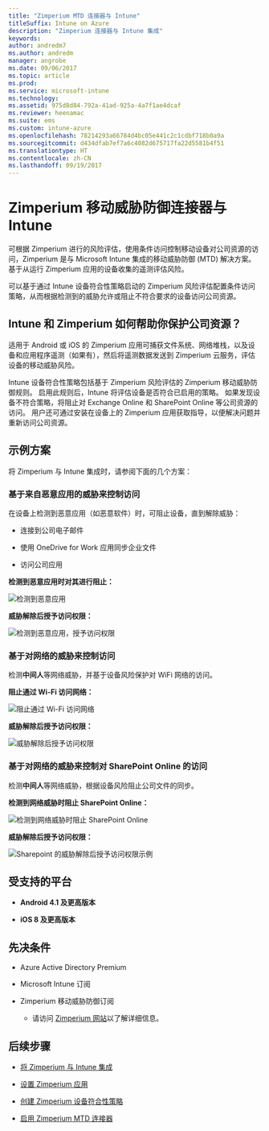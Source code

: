 ```yaml
---
title: "Zimperium MTD 连接器与 Intune"
titleSuffix: Intune on Azure
description: "Zimperium 连接器与 Intune 集成"
keywords: 
author: andredm7
ms.author: andredm
manager: angrobe
ms.date: 09/06/2017
ms.topic: article
ms.prod: 
ms.service: microsoft-intune
ms.technology: 
ms.assetid: 975d8d84-792a-41ad-925a-4a7f1ae4dcaf
ms.reviewer: heenamac
ms.suite: ems
ms.custom: intune-azure
ms.openlocfilehash: 78214293a66784d4bc05e441c2c1cdbf718b0a9a
ms.sourcegitcommit: d434dfab7ef7a6c4082d675717fa22d5581b4f51
ms.translationtype: HT
ms.contentlocale: zh-CN
ms.lasthandoff: 09/19/2017
---
```

# <a name="zimperium-mobile-threat-defense-connector-with-intune"></a>Zimperium 移动威胁防御连接器与 Intune

可根据 Zimperium 进行的风险评估，使用条件访问控制移动设备对公司资源的访问，Zimperium 是与 Microsoft Intune 集成的移动威胁防御 (MTD) 解决方案。 基于从运行 Zimperium 应用的设备收集的遥测评估风险。

可以基于通过 Intune 设备符合性策略启动的 Zimperium 风险评估配置条件访问策略，从而根据检测到的威胁允许或阻止不符合要求的设备访问公司资源。

## <a name="how-do-intune-and-zimperium-help-protect-your-company-resources"></a>Intune 和 Zimperium 如何帮助你保护公司资源？

适用于 Android 或 iOS 的 Zimperium 应用可捕获文件系统、网络堆栈，以及设备和应用程序遥测（如果有），然后将遥测数据发送到 Zimperium 云服务，评估设备的移动威胁风险。

Intune 设备符合性策略包括基于 Zimperium 风险评估的 Zimperium 移动威胁防御规则。 启用此规则后，Intune 将评估设备是否符合已启用的策略。 如果发现设备不符合策略，将阻止对 Exchange Online 和 SharePoint Online 等公司资源的访问。 用户还可通过安装在设备上的 Zimperium 应用获取指导，以便解决问题并重新访问公司资源。

## <a name="sample-scenarios"></a>示例方案

将 Zimperium 与 Intune 集成时，请参阅下面的几个方案：

### <a name="control-access-based-on-threats-from-malicious-apps"></a>基于来自恶意应用的威胁来控制访问

在设备上检测到恶意应用（如恶意软件）时，可阻止设备，直到解除威胁：

-   连接到公司电子邮件

-   使用 OneDrive for Work 应用同步企业文件

-   访问公司应用

**检测到恶意应用时对其进行阻止：**

![检测到恶意应用](./media/Maliciousapps_blocked_Zimperium.png)

**威胁解除后授予访问权限：**

![检测到恶意应用，授予访问权限](./media/maliciousapps_unblocked_Zimperium.png)

### <a name="control-access-based-on-threat-to-network"></a>基于对网络的威胁来控制访问

检测**中间人**等网络威胁，并基于设备风险保护对 WiFi 网络的访问。

**阻止通过 Wi-Fi 访问网络：**

![阻止通过 Wi-Fi 访问网络](./media/network_wifi_blocked_Zimperium.png)

**威胁解除后授予访问权限：**

![威胁解除后授予访问权限](./media/network_wifi_unblocked_Zimperium.png)

### <a name="control-access-to-sharepoint-online-based-on-threat-to-network"></a>基于对网络的威胁来控制对 SharePoint Online 的访问

检测**中间人**等网络威胁，根据设备风险阻止公司文件的同步。

**检测到网络威胁时阻止 SharePoint Online：**

![检测到网络威胁时阻止 SharePoint Online](./media/network_spo_blocked_Zimperium.png)

**威胁解除后授予访问权限：**

![Sharepoint 的威胁解除后授予访问权限示例](./media/network_spo_unblocked_Zimperium.png)

## <a name="supported-platforms"></a>受支持的平台

-   **Android 4.1 及更高版本**

-   **iOS 8 及更高版本**

## <a name="prerequisites"></a>先决条件

-   Azure Active Directory Premium

-   Microsoft Intune 订阅

-   Zimperium 移动威胁防御订阅

    -   请访问 [Zimperium 网站](https://www.zimperium.com/zips-mobile-ips)以了解详细信息。

## <a name="next-steps"></a>后续步骤

- [将 Zimperium 与 Intune 集成](zimperium-mtd-connector-integration.md)

- [设置 Zimperium 应用](mtd-apps-ios-app-configuration-policy-add-assign.md)

- [创建 Zimperium 设备符合性策略](mtd-device-compliance-policy-create.md)

- [启用 Zimperium MTD 连接器](mtd-connector-enable.md)

